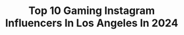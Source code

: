 ---
title: Top 10 Gaming Instagram Influencers In Los Angeles In 2024
description: >-
  Find top gaming Instagram influencers in Los Angeles in 2024. Most popular hashtags: #gaming #losangeles #gamer #games.
platform: Instagram
hits: 62
text_top: See the best Instagram influencers on inBeat.
text_bottom: Our search engine holds 62 Instagram influencers like this in Los Angeles, United States for you to connect with.
profiles:
  - username: "unsealedgames"
    fullname: >-
      Unsealed Games
    bio: >-
      • Video Games and more! 🎮 🏎 🕺🏻 • Founder/CEO/Cook/Cashier @breadandbreakfastla 🌯
    location: "United States"
    followers: 1990
    engagement: 1687
    commentsToLikes: 0.402730
    id: ck8t6ugb4eq9e0j78s1khybtd
    verified: false
    hashtags: "#finalfantasyremake, #gamingdancer, #thedancinggamer, #ff7remake"
  - username: "ladndsociety"
    fullname: >-
      L.A. Dungeons&Dragons Society
    bio: >-
      The L.A.D.D.S. — a Los Angeles based, global gaming society dedicated to the world’s greatest game, Dungeons & Dragons & its amazing fandom.
    location: "United States"
    followers: 6721
    engagement: 531
    commentsToLikes: 0.037543
    id: ck6to6uj8cfcw0j71ouxm6n5v
    verified: false
    hashtags: "#games, #ttrpg, #minis, #dungeonsanddragons"
  - username: "choibites"
    fullname: >-
      Esther Choi
    bio: >-
      I’ma chef & entrepreneur. @mokbar_nyc @gahmnyc @ms.yoo Co-Host #24in24 @foodnetwork Host #HeatEaters @firstwefeast
    location: "United States"
    followers: 375443
    engagement: 223
    commentsToLikes: 0.016276
    id: ck5hp5sibqsvl0i11ifdwf86k
    verified: true
    hashtags: "#24in24, #cheflife, #foodnetwork, #cookingcompetition"
  - username: "cff_gta"
    fullname: >-
      CF_GTA
    bio: >-
      gamer tag iEnVy LAMBO member OF @bankroll_mobster XBOX ONLY CAR FANATIC FILMS
    location: "United States"
    followers: 7643
    engagement: 664
    commentsToLikes: 0.021781
    id: ck9wetnmzlrvk0j78srcterhm
    verified: false
    hashtags: "#game, #customcarsofgta, #carguy, #gta5"
  - username: "nikki_trinidad_"
    fullname: >-
      Nikki Trinidad
    bio: >-
      📍DTLA , Los Angeles ▫️Filipina | Latina ▫️Travel • Fashion • Bikini LOVER ✨ ▫️M/A @leo.alderman @lsamanagement 📩NikkiTrinidadBookings@gmail.com
    location: "United States"
    followers: 99625
    engagement: 183
    commentsToLikes: 0.062052
    id: ck5c31ejdyetf0i1104rbc0oc
    verified: false
    hashtags: "#ad, #ohpolly, #ohpollyswim, #boohoo"
  - username: "retrogamingdays"
    fullname: >-
      PlayStation 🎮 Nintendo🕹Xbox🌀SEGA
    bio: >-
      Living in Los Angeles, California 🇺🇸
    location: "United States"
    followers: 161361
    engagement: 2116
    commentsToLikes: 0.005543
    id: cliftj8wb3pkj0j080jzcgs4e
    verified: false
    hashtags: "#playstation3, #ps2, #psvita, #gameboy"
  - username: "aceof_spadess"
    fullname: >-
      (THE)Ace of Spades♠
    bio: >-
      Los Angeles 🙄 I’m Hoping to make a difference and aiming to be a inspiration @jlabaudio ambassador Tiktok:5 million🙏🙏 NJ✈️✈️LA Click that link 👇👇👇
    location: "United States"
    followers: 334679
    engagement: 310
    commentsToLikes: 0.006468
    id: ckvrf2ezrdj2y0j235rk291r4
    verified: false
    hashtags: "#comedyreels, #relatable, #comedy, #lol"
  - username: "draynilla"
    fullname: >-
      Andre Snellbaker
    bio: >-
      SoaR Dray 🎮🎯 The Booty President 🍑 Los Angeles, CA 🌴 Apex Legends Content Creator for @soargaming Business Inquiries: draynilla@afkcreators.com
    location: "United States"
    followers: 40903
    engagement: 248
    commentsToLikes: 0.079456
    id: cldgp8lryn3jo0j08l2lra942
    verified: false
    hashtags: "#apexclips, #apexlegendsmemes, #apexlegends, #apexmemes"
  - username: "mrleozombie"
    fullname: >-
      Leo Camacho
    bio: >-
      🌆 Los Angeles ↔️ New York 🏙 🔹 Cuban 🇨🇺 🔸 Digital Artist 🔹 Nerd/Geek 🔸
    location: "United States"
    followers: 119817
    engagement: 594
    commentsToLikes: 0.018428
    id: ck1384tk0ei850i19lgfgjg9k
    verified: true
    hashtags: "#photoshop, #scifi, #cyberpunk, #sponsoredbyhbomax"
  - username: "moesph_oreo"
    fullname: >-
      Mohamed Ouedraogo
    bio: >-
      Los Angeles 📍 Leo ☉ Libra☽ Virgo ↑ Yogi 🧘🏿‍♂️
    location: "United States"
    followers: 18967
    engagement: 188
    commentsToLikes: 0.067356
    id: ck13asghcryej0i197sbw30an
    verified: false
    hashtags: "#lookbook, #fullmoon, #gaming, #mars"
---